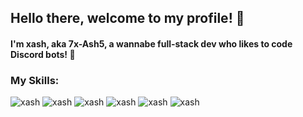 ## Hello there, welcome to my profile! 👋
#### I'm xash, aka 7x-Ash5, a wannabe full-stack dev who likes to code Discord bots! 🤖
### My Skills:
![xash](https://img.shields.io/badge/HTML5-E34F26?style=for-the-badge&logo=html5&logoColor=white) ![xash](https://img.shields.io/badge/JavaScript-F7DF1E?style=for-the-badge&logo=JavaScript&logoColor=white) ![xash](https://img.shields.io/badge/Node.js-43853D?style=for-the-badge&logo=node.js&logoColor=white) ![xash](https://img.shields.io/badge/Python-14354C?style=for-the-badge&logo=python&logoColor=white) ![xash](https://img.shields.io/badge/npm-CB3837?style=for-the-badge&logo=npm&logoColor=white) ![xash](https://img.shields.io/badge/replit-667881?style=for-the-badge&logo=replit&logoColor=white)
